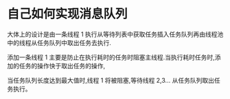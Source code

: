 # 自己如何实现消息队列

大体上的设计是由一条线程 1 执行从等待列表中获取任务插入任务队列再由线程池中的线程从任务队列中取出任务去执行.

添加一条线程 1 主要是防止在执行耗时的任务时阻塞主线程.当执行耗时任务时,添加的任务的操作快于取出任务的操作,

当任务队列长度达到最大值时,线程 1 将被阻塞,等待线程 2,3... 从任务队列取出任务执行。